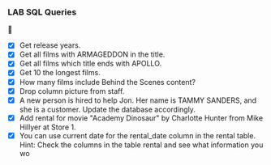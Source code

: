 ### LAB SQL Queries
:koala:

- [X] Get release years.
- [X] Get all films with ARMAGEDDON in the title.
- [X] Get all films which title ends with APOLLO.
- [X] Get 10 the longest films.
- [X] How many films include Behind the Scenes content?
- [X] Drop column picture from staff.
- [X] A new person is hired to help Jon. Her name is TAMMY SANDERS, and she is a customer. Update the database accordingly.
- [X] Add rental for movie "Academy Dinosaur" by Charlotte Hunter from Mike Hillyer at Store 1. 
- [X] You can use current date for the rental_date column in the rental table. Hint: Check the columns in the table rental and see what information you wo
